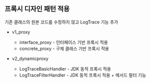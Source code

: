## 프록시 디자인 패턴 적용

기존 클래스의 원본 코드를 수정하지 않고 LogTrace 기능 추가

- v1_proxy
  - interface_proxy - 인터페이스 기반 프록시 적용
  - concrete_proxy - 구체 클래스 기반 프록시 적용

- v2_dynamicproxy
  - LogTraceBasicHandler - JDK 동적 프록시 적용
  - LogTraceFilterHandler - JDK 동적 프록시 적용 + 메서드 필터 기능
  
  



